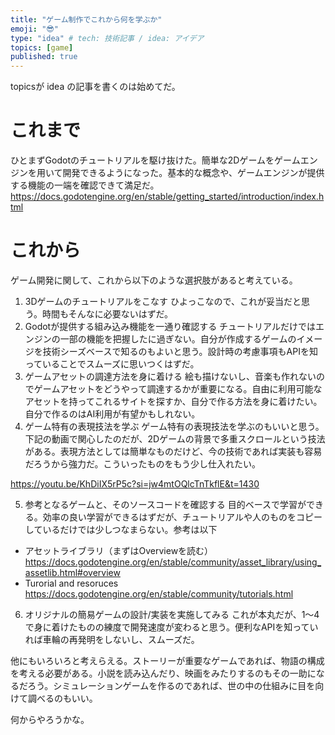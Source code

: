 ```yaml
---
title: "ゲーム制作でこれから何を学ぶか"
emoji: "😎"
type: "idea" # tech: 技術記事 / idea: アイデア
topics: [game]
published: true
---
```


topicsが idea の記事を書くのは始めてだ。
# これまで
ひとまずGodotのチュートリアルを駆け抜けた。簡単な2Dゲームをゲームエンジンを用いて開発できるようになった。基本的な概念や、ゲームエンジンが提供する機能の一端を確認できて満足だ。
https://docs.godotengine.org/en/stable/getting_started/introduction/index.html

# これから
ゲーム開発に関して、これから以下のような選択肢があると考えている。

1. 3Dゲームのチュートリアルをこなす
ひよっこなので、これが妥当だと思う。時間もそんなに必要ないはずだ。
2. Godotが提供する組み込み機能を一通り確認する
チュートリアルだけではエンジンの一部の機能を把握したに過ぎない。自分が作成するゲームのイメージを技術シーズベースで知るのもよいと思う。設計時の考慮事項もAPIを知っていることでスムーズに思いつくはずだ。
3. ゲームアセットの調達方法を身に着ける
絵も描けないし、音楽も作れないのでゲームアセットをどうやって調達するかが重要になる。自由に利用可能なアセットを持ってこれるサイトを探すか、自分で作る方法を身に着けたい。自分で作るのはAI利用が有望かもしれない。
4. ゲーム特有の表現技法を学ぶ
ゲーム特有の表現技法を学ぶのもいいと思う。下記の動画で関心したのだが、2Dゲームの背景で多重スクロールという技法がある。表現方法としては簡単なものだけど、今の技術であれば実装も容易だろうから強力だ。こういったものをもう少し仕入れたい。

https://youtu.be/KhDiIX5rP5c?si=jw4mtOQlcTnTkflE&t=1430

5. 参考となるゲームと、そのソースコードを確認する
目的ベースで学習ができる。効率の良い学習ができるはずだが、チュートリアルや人のものをコピーしているだけでは少しつなまらない。参考は以下
- アセットライブラリ（まずはOverviewを読む）
https://docs.godotengine.org/en/stable/community/asset_library/using_assetlib.html#overview
- Turorial and resoruces
https://docs.godotengine.org/en/stable/community/tutorials.html

6. オリジナルの簡易ゲームの設計/実装を実施してみる
これが本丸だが、1～4で身に着けたものの練度で開発速度が変わると思う。便利なAPIを知っていれば車輪の再発明をしないし、スムーズだ。


他にもいろいろと考えらえる。ストーリーが重要なゲームであれば、物語の構成を考える必要がある。小説を読み込んだり、映画をみたりするのもその一助になるだろう。シミュレーションゲームを作るのであれば、世の中の仕組みに目を向けて調べるのもいい。

何からやろうかな。
